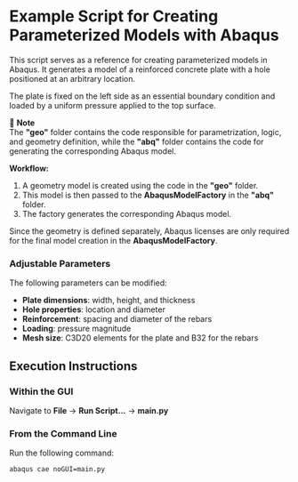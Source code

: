 # Example Script for Creating Parameterized Models with Abaqus  

This script serves as a reference for creating parameterized models in Abaqus. It generates a model of a reinforced concrete plate with a hole positioned at an arbitrary location.  

The plate is fixed on the left side as an essential boundary condition and loaded by a uniform pressure applied to the top surface.

📌 **Note**  
The **"geo"** folder contains the code responsible for parametrization, logic, and geometry definition, while the **"abq"** folder contains the code for generating the corresponding Abaqus model.  
  
**Workflow:**  
1. A geometry model is created using the code in the **"geo"** folder.  
2. This model is then passed to the **AbaqusModelFactory** in the **"abq"** folder.  
3. The factory generates the corresponding Abaqus model.  
  
Since the geometry is defined separately, Abaqus licenses are only required for the final model creation in the **AbaqusModelFactory**.  

### Adjustable Parameters  
The following parameters can be modified:  
- **Plate dimensions**: width, height, and thickness  
- **Hole properties**: location and diameter  
- **Reinforcement**: spacing and diameter of the rebars  
- **Loading**: pressure magnitude  
- **Mesh size**: C3D20 elements for the plate and B32 for the rebars

## Execution Instructions  
### Within the GUI  
Navigate to **File** → **Run Script...** → **main.py**  

### From the Command Line  
Run the following command:  
```bash
abaqus cae noGUI=main.py  
